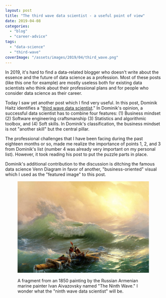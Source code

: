 ```yaml
---
layout: post
title: "The third wave data scientist - a useful point of view"
date: 2019-04-08
categories: 
  - "blog"
  - "career-advice"
tags: 
  - "data-science"
  - "third-wave"
coverImage: "/assets/images/2019/04/third_wave.png"
---
```


In 2019, it's hard to find a data-related blogger who doesn't write about the essence and the future of data science as a profession. Most of these posts (like this one for example) are mostly useless both for existing data scientists who think about their professional plans and for people who consider data science as their career.

Today I saw yet another post which I find very useful. In this post, Dominik Haitz identifies a "[third wave data scientist](https://towardsdatascience.com/the-third-wave-data-scientist-1421df7433c9)." In Dominik's opinion, a successful data scientist has to combine four features: (1) Business mindset (2) Software engineering craftsmanship (3) Statistics and algorithmic toolbox, and (4) Soft skills. In Dominik's classification, the business mindset is not "another skill" but the central pillar.

The professional challenges that I have been facing during the past eighteen months or so, made me realize the importance of points 1, 2, and 3 from Dominik's list (number 4 was already very important on my personal list). However, it took reading his post to put the puzzle parts in place.

Dominik's additional contribution to the discussion is ditching the famous data science Venn Diagram in favor of another, "business-oriented" visual which I used as the "featured image" to this post.

<figure>

![Painting: sailors in a wavy sea](/assets/images/2019/04/screen-shot-2019-04-08-at-13.33.02.png)

<figcaption>

A fragment from an 1850 painting by the Russian Armenian marine painter Ivan Aivazovsky named "The Ninth Wave." I wonder what the "ninth wave data scientist" will be.

</figcaption>

</figure>
